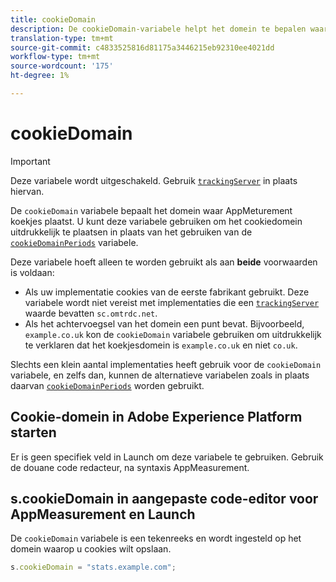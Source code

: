 ```yaml
---
title: cookieDomain
description: De cookieDomain-variabele helpt het domein te bepalen waarop cookies moeten worden ingesteld.
translation-type: tm+mt
source-git-commit: c4833525816d81175a3446215eb92310ee4021dd
workflow-type: tm+mt
source-wordcount: '175'
ht-degree: 1%

---
```



# cookieDomain

>[!IMPORTANT]
>
>Deze variabele wordt uitgeschakeld. Gebruik [`trackingServer`](trackingserver.md) in plaats hiervan.

De `cookieDomain` variabele bepaalt het domein waar AppMeturement koekjes plaatst. U kunt deze variabele gebruiken om het cookiedomein uitdrukkelijk te plaatsen in plaats van het gebruiken van de [`cookieDomainPeriods`](cookiedomainperiods.md) variabele.

Deze variabele hoeft alleen te worden gebruikt als aan **beide** voorwaarden is voldaan:

* Als uw implementatie cookies van de eerste fabrikant gebruikt. Deze variabele wordt niet vereist met implementaties die een [`trackingServer`](trackingserver.md) waarde bevatten `sc.omtrdc.net`.
* Als het achtervoegsel van het domein een punt bevat. Bijvoorbeeld, `example.co.uk` kon de `cookieDomain` variabele gebruiken om uitdrukkelijk te verklaren dat het koekjesdomein is `example.co.uk` en niet `co.uk`.

Slechts een klein aantal implementaties heeft gebruik voor de `cookieDomain` variabele, en zelfs dan, kunnen de alternatieve variabelen zoals in plaats daarvan [`cookieDomainPeriods`](cookiedomainperiods.md) worden gebruikt.

## Cookie-domein in Adobe Experience Platform starten

Er is geen specifiek veld in Launch om deze variabele te gebruiken. Gebruik de douane code redacteur, na syntaxis AppMeasurement.

## s.cookieDomain in aangepaste code-editor voor AppMeasurement en Launch

De `cookieDomain` variabele is een tekenreeks en wordt ingesteld op het domein waarop u cookies wilt opslaan.

```js
s.cookieDomain = "stats.example.com";
```
